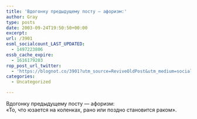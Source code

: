 ```yaml
---
title: 'Вдогонку предыдущему посту — афоризм:'
author: Gray
type: posts
date: 2003-09-24T19:50:50+00:00
excerpt:
url: /3901
esml_socialcount_LAST_UPDATED:
  - 1497223806
essb_cache_expire:
  - 1616179203
rop_post_url_twitter:
  - 'https://blognot.co/3901?utm_source=ReviveOldPost&utm_medium=social&utm_campaign=ReviveOldPost'
categories:
  - Uncategorized

---
```








Вдогонку предыдущему посту &#8212; афоризм:  
&#171;То, что юзается на коленках, рано или поздно становится раком&#187;.